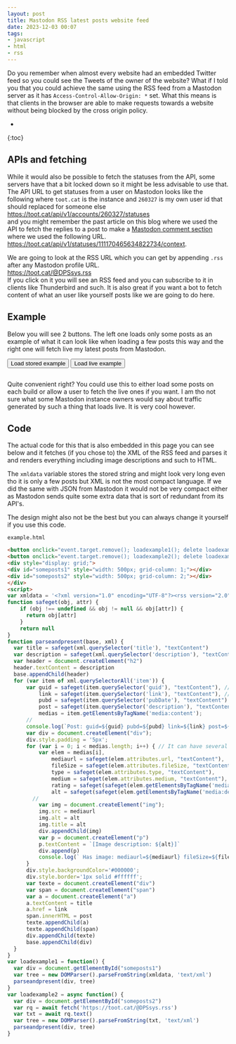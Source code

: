 ```yaml
---
layout: post
title: Mastodon RSS latest posts website feed
date: 2023-12-03 00:07
tags:
- javascript
- html
- rss
---
```

Do you remember when almost every website had an embedded Twitter feed so you could see the Tweets of the owner of the website? What if I told you that you could achieve the same using the RSS feed from a Mastodon server as it has `Access-Control-Allow-Origin: *` set. What this means is that clients in the browser are able to make requests towards a website without being blocked by the cross origin policy.

* 
{:toc}

## APIs and fetching

While it would also be possible to fetch the statuses from the API, some servers have that a bit locked down so it might be less advisable to use that. The API URL to get statuses from a user on Mastodon looks like the following where `toot.cat` is the instance and `260327` is my own user id that should replaced for someone else  
<https://toot.cat/api/v1/accounts/260327/statuses>  
and you might remember the past article on this blog where we used the API to fetch the replies to a post to make a [Mastodon comment section](https://ellietheyeen.github.io/2023/11/14/github-pages-mastodon-comments.html) where we used the following URL.  
<https://toot.cat/api/v1/statuses/111170465634822734/context>.

We are going to look at the RSS URL which you can get by appending `.rss` after any Mastodon profile URL.  
<https://toot.cat/@DPSsys.rss>  
If you click on it you will see an RSS feed and you can subscribe to it in clients like Thunderbird and such. It is also great if you want a bot to fetch content of what an user like yourself posts like we are going to do here.

## Example
Below you will see 2 buttons. The left one loads only some posts as an example of what it can look like when loading a few posts this way and the right one will fetch live my latest posts from Mastodon.

<button onclick="event.target.remove(); loadexample1(); delete loadexample1">Load stored example</button>
<button onclick="event.target.remove(); loadexample2(); delete loadexample2">Load live example</button>
<div style="display: grid;">
<div id="someposts1" style="width: 500px; grid-column: 1;"></div>
<div id="someposts2" style="width: 500px; grid-column: 2;"></div>
</div>
<script>
var xmldata = '<?xml version="1.0" encoding="UTF-8"?><rss version="2.0" xmlns:webfeeds="http://webfeeds.org/rss/1.0" xmlns:media="http://search.yahoo.com/mrss/"> <channel> <title>Hyenrådjuret Elisabeth ΘΔ</title> <description>Public posts from @DPSsys@toot.cat</description> <link>https://toot.cat/@DPSsys</link> <image> <url>https://pool.jortage.com/tootcat/accounts/avatars/000/260/327/original/c40aa025edabb4b2.jpg</url> <title>Hyenrådjuret Elisabeth ΘΔ</title> <link>https://toot.cat/@DPSsys</link> </image> <lastBuildDate>Tue, 28 Nov 2023 23:46:29 +0000</lastBuildDate> <webfeeds:icon>https://pool.jortage.com/tootcat/accounts/avatars/000/260/327/original/c40aa025edabb4b2.jpg</webfeeds:icon> <generator>Mastodon v4.3.0-alpha.0+glitch</generator> <item> <guid isPermaLink="true">https://toot.cat/@DPSsys/111490148685626192</guid> <link>https://toot.cat/@DPSsys/111490148685626192</link> <pubDate>Tue, 28 Nov 2023 20:51:01 +0000</pubDate> <description>&lt;p&gt;Have you ever thought of someone saying &amp;quot;The man&amp;quot; seems normal but &amp;quot;The woman&amp;quot; can seem degrading?&lt;/p&gt;</description> </item> <item> <guid isPermaLink="true">https://toot.cat/@DPSsys/111490106099021865</guid> <link>https://toot.cat/@DPSsys/111490106099021865</link> <pubDate>Tue, 28 Nov 2023 20:40:11 +0000</pubDate> <description>&lt;p&gt;I tried full body tracking in VRChat for the first time yesterday and did some settings wrong and people said that I did an interesting &amp;quot;interpretive dance&amp;quot;&lt;/p&gt;</description> <media:content url="https://pool.jortage.com/tootcat/media_attachments/files/111/490/097/079/341/923/original/572594cb74804296.png" type="image/png" fileSize="2275559" medium="image"> <media:rating scheme="urn:simple">nonadult</media:rating> <media:description type="plain">An anthro gargoyle in VRchat where the chest is twisted backwards</media:description> </media:content> <media:content url="https://pool.jortage.com/tootcat/media_attachments/files/111/490/097/488/609/668/original/8586414aa013cdc3.png" type="image/png" fileSize="2344221" medium="image"> <media:rating scheme="urn:simple">nonadult</media:rating> <media:description type="plain">An anthro gargoyle in VRchat where the butt is up in the air and chest backwards and head very down</media:description> </media:content> <media:content url="https://pool.jortage.com/tootcat/media_attachments/files/111/490/097/582/917/852/original/82313a6500f54ecb.png" type="image/png" fileSize="2646059" medium="image"> <media:rating scheme="urn:simple">nonadult</media:rating> <media:description type="plain">An anthro gargoyle in VRchat where the hand goes through the head and the tail up and the body is twisted and hidden somehow</media:description> </media:content> </item> <item> <guid isPermaLink="true">https://toot.cat/@DPSsys/111489666865472740</guid> <link>https://toot.cat/@DPSsys/111489666865472740</link> <pubDate>Tue, 28 Nov 2023 18:48:29 +0000</pubDate> <description>&lt;p&gt;&lt;a href="https://vore.website/" target="_blank" rel="nofollow noopener noreferrer" translate="no"&gt;&lt;span class="invisible"&gt;https://&lt;/span&gt;&lt;span class=""&gt;vore.website/&lt;/span&gt;&lt;span class="invisible"&gt;&lt;/span&gt;&lt;/a&gt;&lt;br /&gt;This is an RSS reader&lt;/p&gt;</description> </item> <item> <guid isPermaLink="true">https://toot.cat/@DPSsys/111489622679595666</guid> <link>https://toot.cat/@DPSsys/111489622679595666</link> <pubDate>Tue, 28 Nov 2023 18:37:15 +0000</pubDate> <description>&lt;p&gt;&lt;a href="https://www.npmjs.com/package/clit" target="_blank" rel="nofollow noopener noreferrer" translate="no"&gt;&lt;span class="invisible"&gt;https://www.&lt;/span&gt;&lt;span class=""&gt;npmjs.com/package/clit&lt;/span&gt;&lt;span class="invisible"&gt;&lt;/span&gt;&lt;/a&gt;&lt;br /&gt;The name of this&lt;/p&gt;</description> </item> <item> <guid isPermaLink="true">https://toot.cat/@DPSsys/111483821696158177</guid> <link>https://toot.cat/@DPSsys/111483821696158177</link> <pubDate>Mon, 27 Nov 2023 18:01:59 +0000</pubDate> <description>&lt;p&gt;Actually everyone does *woof*&lt;/p&gt;</description> <media:content url="https://pool.jortage.com/tootcat/media_attachments/files/111/483/818/576/679/159/original/23a177e6c04965af.jpg" type="image/jpeg" fileSize="58462" medium="image"> <media:rating scheme="urn:simple">nonadult</media:rating> <media:description type="plain">A dog sitting in front of a computer captioned: On the internet nobody knows you are a dog</media:description> </media:content> </item> </channel></rss>';
function safeget(obj, attr) {
    if (obj !== undefined && obj != null && obj[attr]) {
      return obj[attr]
    }
    return null
}
function parseandpresent(base, xml) {
  var title = safeget(xml.querySelector('title'), "textContent")
  var description = safeget(xml.querySelector('description'), "textContent")
  var header = document.createElement("h2")
  header.textContent = description
  base.appendChild(header)
  for (var item of xml.querySelectorAll('item')) {
      var guid = safeget(item.querySelector('guid'), "textContent"), // unique id which is same as link
          link = safeget(item.querySelector('link'), "textContent"), // URL linking to mastodon post
          pubd = safeget(item.querySelector('pubDate'), "textContent") ,// date when posted
          post = safeget(item.querySelector('description'), "textContent"),  // contents of the post
          medias = item.getElementsByTagName('media:content');
      //
      console.log(`Post: guid=${guid} pubd=${pubd} link=${link} post=${post}`)
      var div = document.createElement("div");
      div.style.padding = '5px';
      for (var i = 0; i < medias.length; i++) { // It can have several pictures
          var elem = medias[i],
              mediaurl = safeget(elem.attributes.url, "textContent"),
              fileSize = safeget(elem.attributes.fileSize, "textContent"),
              type = safeget(elem.attributes.type, "textContent"),
              medium = safeget(elem.attributes.medium, "textContent"),
              rating = safeget(safeget(elem.getElementsByTagName('media:rating'), 0), "textContent"), // If marked as nonadult or adult
              alt = safeget(safeget(elem.getElementsByTagName('media:description'), 0), "textContent"); // Alt text
        //
          var img = document.createElement("img");
          img.src = mediaurl
          img.alt = alt
          img.title = alt
          div.appendChild(img)
          var p = document.createElement("p")
          p.textContent = `[Image description: ${alt}]`
          div.append(p)
          console.log(` Has image: mediaurl=${mediaurl} fileSize=${fileSize} type=${type} medium=${medium} rating=${rating} alt=${alt}`)
      }
      div.style.backgroundColor='#000000';
      div.style.border='1px solid #ffffff';
      var texte = document.createElement("div")
      var span = document.createElement("span")
      var a = document.createElement("a")
      a.textContent = title
      a.href = link
      span.innerHTML = post
      texte.appendChild(a)
      texte.appendChild(span)
      div.appendChild(texte)
      base.appendChild(div)
  }
}
var loadexample1 = function() {
  var div = document.getElementById("someposts1")
  var tree = new DOMParser().parseFromString(xmldata, 'text/xml')
  parseandpresent(div, tree)
}
var loadexample2 = async function() {
  var div = document.getElementById("someposts2")
  var rq = await fetch('https://toot.cat/@DPSsys.rss')
  var txt = await rq.text()
  var tree = new DOMParser().parseFromString(txt, 'text/xml')
  parseandpresent(div, tree)
}
</script>

Quite convenient right? You could use this to either load some posts on each build or allow a user to fetch the live ones if you want. I am tho not sure what some Mastodon instance owners would say about traffic generated by such a thing that loads live. It is very cool however.

## Code
The actual code for this that is also embedded in this page you can see below and it fetches (if you chose to) the XML of the RSS feed and parses it and renders everything including image descriptions and such to HTML.

The `xmldata` variable stores the stored string and might look very long even tho it is only a few posts but XML is not the most compact language. If we did the same with JSON from Mastodon it would not be very compact either as Mastodon sends quite some extra data that is sort of redundant from its API's.

The design might also not be the best but you can always change it yourself if you use this code.

`example.html`
```html
<button onclick="event.target.remove(); loadexample1(); delete loadexample1">Load stored example</button>
<button onclick="event.target.remove(); loadexample2(); delete loadexample2">Load live example</button>
<div style="display: grid;">
<div id="someposts1" style="width: 500px; grid-column: 1;"></div>
<div id="someposts2" style="width: 500px; grid-column: 2;"></div>
</div>
<script>
var xmldata = '<?xml version="1.0" encoding="UTF-8"?><rss version="2.0" xmlns:webfeeds="http://webfeeds.org/rss/1.0" xmlns:media="http://search.yahoo.com/mrss/"> <channel> <title>Hyenrådjuret Elisabeth ΘΔ</title> <description>Public posts from @DPSsys@toot.cat</description> <link>https://toot.cat/@DPSsys</link> <image> <url>https://pool.jortage.com/tootcat/accounts/avatars/000/260/327/original/c40aa025edabb4b2.jpg</url> <title>Hyenrådjuret Elisabeth ΘΔ</title> <link>https://toot.cat/@DPSsys</link> </image> <lastBuildDate>Tue, 28 Nov 2023 23:46:29 +0000</lastBuildDate> <webfeeds:icon>https://pool.jortage.com/tootcat/accounts/avatars/000/260/327/original/c40aa025edabb4b2.jpg</webfeeds:icon> <generator>Mastodon v4.3.0-alpha.0+glitch</generator> <item> <guid isPermaLink="true">https://toot.cat/@DPSsys/111490148685626192</guid> <link>https://toot.cat/@DPSsys/111490148685626192</link> <pubDate>Tue, 28 Nov 2023 20:51:01 +0000</pubDate> <description>&lt;p&gt;Have you ever thought of someone saying &amp;quot;The man&amp;quot; seems normal but &amp;quot;The woman&amp;quot; can seem degrading?&lt;/p&gt;</description> </item> <item> <guid isPermaLink="true">https://toot.cat/@DPSsys/111490106099021865</guid> <link>https://toot.cat/@DPSsys/111490106099021865</link> <pubDate>Tue, 28 Nov 2023 20:40:11 +0000</pubDate> <description>&lt;p&gt;I tried full body tracking in VRChat for the first time yesterday and did some settings wrong and people said that I did an interesting &amp;quot;interpretive dance&amp;quot;&lt;/p&gt;</description> <media:content url="https://pool.jortage.com/tootcat/media_attachments/files/111/490/097/079/341/923/original/572594cb74804296.png" type="image/png" fileSize="2275559" medium="image"> <media:rating scheme="urn:simple">nonadult</media:rating> <media:description type="plain">An anthro gargoyle in VRchat where the chest is twisted backwards</media:description> </media:content> <media:content url="https://pool.jortage.com/tootcat/media_attachments/files/111/490/097/488/609/668/original/8586414aa013cdc3.png" type="image/png" fileSize="2344221" medium="image"> <media:rating scheme="urn:simple">nonadult</media:rating> <media:description type="plain">An anthro gargoyle in VRchat where the butt is up in the air and chest backwards and head very down</media:description> </media:content> <media:content url="https://pool.jortage.com/tootcat/media_attachments/files/111/490/097/582/917/852/original/82313a6500f54ecb.png" type="image/png" fileSize="2646059" medium="image"> <media:rating scheme="urn:simple">nonadult</media:rating> <media:description type="plain">An anthro gargoyle in VRchat where the hand goes through the head and the tail up and the body is twisted and hidden somehow</media:description> </media:content> </item> <item> <guid isPermaLink="true">https://toot.cat/@DPSsys/111489666865472740</guid> <link>https://toot.cat/@DPSsys/111489666865472740</link> <pubDate>Tue, 28 Nov 2023 18:48:29 +0000</pubDate> <description>&lt;p&gt;&lt;a href="https://vore.website/" target="_blank" rel="nofollow noopener noreferrer" translate="no"&gt;&lt;span class="invisible"&gt;https://&lt;/span&gt;&lt;span class=""&gt;vore.website/&lt;/span&gt;&lt;span class="invisible"&gt;&lt;/span&gt;&lt;/a&gt;&lt;br /&gt;This is an RSS reader&lt;/p&gt;</description> </item> <item> <guid isPermaLink="true">https://toot.cat/@DPSsys/111489622679595666</guid> <link>https://toot.cat/@DPSsys/111489622679595666</link> <pubDate>Tue, 28 Nov 2023 18:37:15 +0000</pubDate> <description>&lt;p&gt;&lt;a href="https://www.npmjs.com/package/clit" target="_blank" rel="nofollow noopener noreferrer" translate="no"&gt;&lt;span class="invisible"&gt;https://www.&lt;/span&gt;&lt;span class=""&gt;npmjs.com/package/clit&lt;/span&gt;&lt;span class="invisible"&gt;&lt;/span&gt;&lt;/a&gt;&lt;br /&gt;The name of this&lt;/p&gt;</description> </item> <item> <guid isPermaLink="true">https://toot.cat/@DPSsys/111483821696158177</guid> <link>https://toot.cat/@DPSsys/111483821696158177</link> <pubDate>Mon, 27 Nov 2023 18:01:59 +0000</pubDate> <description>&lt;p&gt;Actually everyone does *woof*&lt;/p&gt;</description> <media:content url="https://pool.jortage.com/tootcat/media_attachments/files/111/483/818/576/679/159/original/23a177e6c04965af.jpg" type="image/jpeg" fileSize="58462" medium="image"> <media:rating scheme="urn:simple">nonadult</media:rating> <media:description type="plain">A dog sitting in front of a computer captioned: On the internet nobody knows you are a dog</media:description> </media:content> </item> </channel></rss>';
function safeget(obj, attr) {
    if (obj !== undefined && obj != null && obj[attr]) {
      return obj[attr]
    }
    return null
}
function parseandpresent(base, xml) {
  var title = safeget(xml.querySelector('title'), "textContent")
  var description = safeget(xml.querySelector('description'), "textContent")
  var header = document.createElement("h2")
  header.textContent = description
  base.appendChild(header)
  for (var item of xml.querySelectorAll('item')) {
      var guid = safeget(item.querySelector('guid'), "textContent"), // unique id which is same as link
          link = safeget(item.querySelector('link'), "textContent"), // URL linking to mastodon post
          pubd = safeget(item.querySelector('pubDate'), "textContent") ,// date when posted
          post = safeget(item.querySelector('description'), "textContent"),  // contents of the post
          medias = item.getElementsByTagName('media:content');
      //
      console.log(`Post: guid=${guid} pubd=${pubd} link=${link} post=${post}`)
      var div = document.createElement("div");
      div.style.padding = '5px';
      for (var i = 0; i < medias.length; i++) { // It can have several pictures
          var elem = medias[i],
              mediaurl = safeget(elem.attributes.url, "textContent"),
              fileSize = safeget(elem.attributes.fileSize, "textContent"),
              type = safeget(elem.attributes.type, "textContent"),
              medium = safeget(elem.attributes.medium, "textContent"),
              rating = safeget(safeget(elem.getElementsByTagName('media:rating'), 0), "textContent"), // If marked as nonadult or adult
              alt = safeget(safeget(elem.getElementsByTagName('media:description'), 0), "textContent"); // Alt text
        //
          var img = document.createElement("img");
          img.src = mediaurl
          img.alt = alt
          img.title = alt
          div.appendChild(img)
          var p = document.createElement("p")
          p.textContent = `[Image description: ${alt}]`
          div.append(p)
          console.log(` Has image: mediaurl=${mediaurl} fileSize=${fileSize} type=${type} medium=${medium} rating=${rating} alt=${alt}`)
      }
      div.style.backgroundColor='#000000';
      div.style.border='1px solid #ffffff';
      var texte = document.createElement("div")
      var span = document.createElement("span")
      var a = document.createElement("a")
      a.textContent = title
      a.href = link
      span.innerHTML = post
      texte.appendChild(a)
      texte.appendChild(span)
      div.appendChild(texte)
      base.appendChild(div)
  }
}
var loadexample1 = function() {
  var div = document.getElementById("someposts1")
  var tree = new DOMParser().parseFromString(xmldata, 'text/xml')
  parseandpresent(div, tree)
}
var loadexample2 = async function() {
  var div = document.getElementById("someposts2")
  var rq = await fetch('https://toot.cat/@DPSsys.rss')
  var txt = await rq.text()
  var tree = new DOMParser().parseFromString(txt, 'text/xml')
  parseandpresent(div, tree)
}
```
